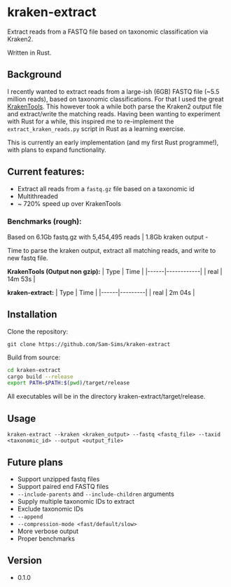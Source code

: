 # kraken-extract

Extract reads from a FASTQ file based on taxonomic classification via Kraken2.

Written in Rust.

## Background

I recently wanted to extract reads from a large-ish (6GB) FASTQ file (~5.5 million reads), based on taxonomic classifications. For that I used the great [KrakenTools](https://github.com/jenniferlu717/KrakenTools). This however took a while both parse the Kraken2 output file and extract/write the matching reads. Having been wanting to experiment with Rust for a while, this inspired me to re-implement the `extract_kraken_reads.py` script in Rust as a learning exercise.

This is currently an early implementation (and my first Rust programme!), with plans to expand functionality.

## Current features:

- Extract all reads from a `fastq.gz` file based on a taxonomic id
- Multithreaded
- ~ 720% speed up over KrakenTools 

### Benchmarks (rough):

Based on 6.1Gb fastq.gz with 5,454,495 reads | 1.8Gb kraken output - 

Time to parse the kraken output, extract all matching reads, and write to new fastq file.

**KrakenTools (Output non gzip):**
| Type | Time       |
|------|------------|
| real | 14m 53s |

**kraken-extract:**
| Type | Time    |
|------|---------|
| real | 2m 04s |

## Installation

Clone the repository:
```
git clone https://github.com/Sam-Sims/kraken-extract
```

Build from source:
```bash
cd kraken-extract
cargo build --release
export PATH=$PATH:$(pwd)/target/release
```

All executables will be in the directory kraken-extract/target/release.

## Usage

```
kraken-extract --kraken <kraken_output> --fastq <fastq_file> --taxid <taxonomic_id> --output <output_file>
```

## Future plans
- Support unzipped fastq files
- Support paired end FASTQ files
- `--include-parents` and `--include-children` arguments
- Supply multiple taxonomic IDs to extract
- Exclude taxonomic IDs
- `--append`
- `--compression-mode <fast/default/slow>`
- More verbose output
- Proper benchmarks

## Version
- 0.1.0
